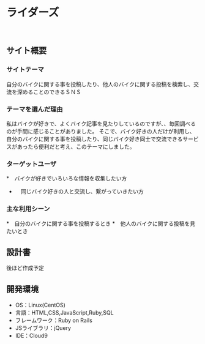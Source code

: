 # ライダーズ
​
## サイト概要
### サイトテーマ
自分のバイクに関する事を投稿したり、他人のバイクに関する投稿を検索し、交流を深めることのできるＳＮＳ
​
### テーマを選んだ理由
私はバイクが好きで、よくバイク記事を見たりしているのですが、、毎回調べるのが手間に感じることがありました。
そこで、バイク好きの人だけが利用し、自分のバイクに関する事を投稿したり、同じバイク好き同士で交流できるサービスがあったら便利だと考え、このテーマにしました。
​
### ターゲットユーザ
*　バイクが好きでいろいろな情報を収集したい方
* 　同じバイク好きの人と交流し、繋がっていきたい方
​
### 主な利用シーン
*　自分のバイクに関する事を投稿するとき
*　他人のバイクに関する投稿を見たいとき
​
## 設計書
後ほど作成予定
​
## 開発環境
- OS：Linux(CentOS)
- 言語：HTML,CSS,JavaScript,Ruby,SQL
- フレームワーク：Ruby on Rails
- JSライブラリ：jQuery
- IDE：Cloud9

